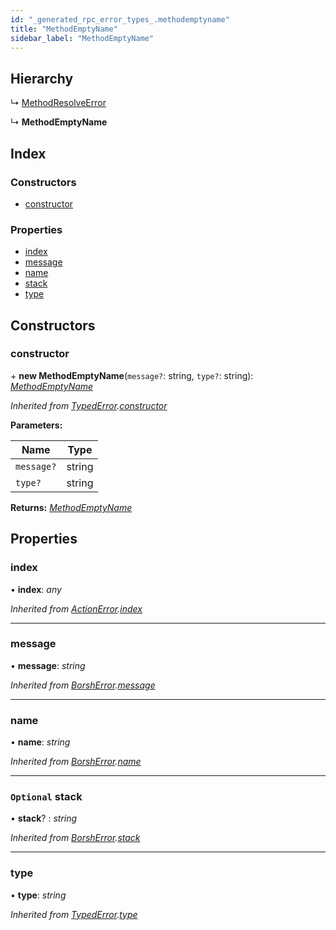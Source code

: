 ```yaml
---
id: "_generated_rpc_error_types_.methodemptyname"
title: "MethodEmptyName"
sidebar_label: "MethodEmptyName"
---
```


## Hierarchy

  ↳ [MethodResolveError](_generated_rpc_error_types_.methodresolveerror.md)

  ↳ **MethodEmptyName**

## Index

### Constructors

* [constructor](_generated_rpc_error_types_.methodemptyname.md#constructor)

### Properties

* [index](_generated_rpc_error_types_.methodemptyname.md#index)
* [message](_generated_rpc_error_types_.methodemptyname.md#message)
* [name](_generated_rpc_error_types_.methodemptyname.md#name)
* [stack](_generated_rpc_error_types_.methodemptyname.md#optional-stack)
* [type](_generated_rpc_error_types_.methodemptyname.md#type)

## Constructors

###  constructor

\+ **new MethodEmptyName**(`message?`: string, `type?`: string): *[MethodEmptyName](_generated_rpc_error_types_.methodemptyname.md)*

*Inherited from [TypedError](_utils_errors_.typederror.md).[constructor](_utils_errors_.typederror.md#constructor)*

**Parameters:**

Name | Type |
------ | ------ |
`message?` | string |
`type?` | string |

**Returns:** *[MethodEmptyName](_generated_rpc_error_types_.methodemptyname.md)*

## Properties

###  index

• **index**: *any*

*Inherited from [ActionError](_generated_rpc_error_types_.actionerror.md).[index](_generated_rpc_error_types_.actionerror.md#index)*

___

###  message

• **message**: *string*

*Inherited from [BorshError](_utils_serialize_.borsherror.md).[message](_utils_serialize_.borsherror.md#message)*

___

###  name

• **name**: *string*

*Inherited from [BorshError](_utils_serialize_.borsherror.md).[name](_utils_serialize_.borsherror.md#name)*

___

### `Optional` stack

• **stack**? : *string*

*Inherited from [BorshError](_utils_serialize_.borsherror.md).[stack](_utils_serialize_.borsherror.md#optional-stack)*

___

###  type

• **type**: *string*

*Inherited from [TypedError](_utils_errors_.typederror.md).[type](_utils_errors_.typederror.md#type)*
